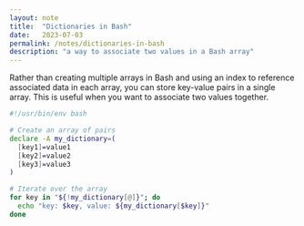 ```yaml
---
layout: note
title:  "Dictionaries in Bash"
date:   2023-07-03
permalink: /notes/dictionaries-in-bash
description: "a way to associate two values in a Bash array"
---
```


Rather than creating multiple arrays in Bash and using an index to reference associated data in each array, you can store key-value pairs in a single array. This is useful when you want to associate two values together.

```bash
#!/usr/bin/env bash

# Create an array of pairs
declare -A my_dictionary=(
  [key1]=value1
  [key2]=value2
  [key3]=value3
)

# Iterate over the array
for key in "${!my_dictionary[@]}"; do
  echo "key: $key, value: ${my_dictionary[$key]}"
done
```
